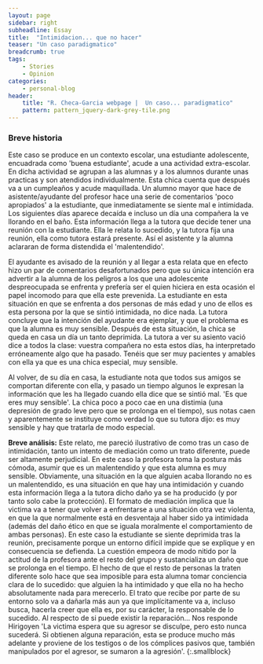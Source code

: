 ```yaml
---
layout: page
sidebar: right
subheadline: Essay
title:  "Intimidacion... que no hacer"
teaser: "Un caso paradigmatico"
breadcrumb: true
tags:
    - Stories
    - Opinion
categories:
    - personal-blog
header:
    title: "R. Checa-Garcia webpage |  Un caso... paradigmatico"
    pattern: pattern_jquery-dark-grey-tile.png
---
```


### Breve historia
Este caso se produce en un contexto escolar, una estudiante adolescente, encuadrada como
'buena estudiante', acude a una actividad extra-escolar. En dicha actividad se agrupan
a las alumnas y a los alumnos durante unas practicas y son atendidos individualmente. Esta chica cuenta que después va a un cumpleaños y acude maquillada. Un alumno mayor que hace de asistente/ayudante del profesor
hace una serie de comentarios 'poco apropiados' a la estudiante, que inmediatamente se siente mal e
intimidada. Los siguientes días aparece decaída e incluso un día una compañera la ve
llorando en el baño. Esta información llega a la tutora que decide tener una reunión con
la estudiante. Ella le relata lo sucedido, y la tutora fija una reunión, ella como tutora
estará presente. Así el asistente y la alumna aclararan de forma distendida el
'malentendido'.

El ayudante es avisado de la reunión y al llegar a esta relata que en efecto hizo un par
de comentarios desafortunados pero que su única intención era advertir a la alumna de los
peligros a los que una adolescente despreocupada se enfrenta y prefería ser el quien
hiciera en esta ocasión el papel incomodo para que ella este prevenida. La estudiante en esta
situación en que se enfrenta a dos personas de más edad y uno de ellos es esta persona por la que se
sintió intimidada, no dice nada. La tutora concluye que la intención del ayudante era
ejemplar, y que el problema es que la alumna es muy sensible. Después de esta situación, la chica se queda en
casa un día un tanto deprimida. La tutora a ver su asiento vació dice a todos la clase:
vuestra compañera no esta estos días, ha interpretado erróneamente algo que
ha pasado. Tenéis que ser muy pacientes y amables con ella ya que es una chica especial,
muy sensible.

Al volver, de su día en casa, la estudiante nota que todos sus amigos se comportan
diferente con ella, y pasado un tiempo algunos le expresan la información que les ha llegado cuando ella
dice que se sintió mal. 'Es que eres muy sensible'.
La chica poco a poco cae en una distimia (una depresión de grado leve pero que se
prolonga en el tiempo), sus notas caen y aparentemente se instituye como verdad lo que su tutora
dijo: es muy sensible y hay que tratarla de modo especial.

**Breve análisis:**
Este relato, me pareció ilustrativo de como tras un caso de intimidación, tanto un intento de mediación como un trato diferente, puede ser altamente perjudicial. En este caso la profesora toma la postura más cómoda, asumir que es un malentendido y que esta alumna es muy sensible. Obviamente, una situación en la que alguien acaba llorando no es un malentendido, es una situación en que hay una intimidación y cuando esta información llega a la tutora dicho daño ya se ha producido (y por tanto solo cabe la protección). El formato de mediación implica que la victima va a tener que volver a enfrentarse a una situación otra vez violenta, en que la que normalmente está en desventaja al haber sido ya intimidada (además del daño ético en que se iguala moralmente el comportamiento de ambas personas). En este caso la estudiante se siente deprimida tras la reunión, precisamente porque un entorno difícil impide que se explique y en consecuencia se defienda. La cuestión empeora de modo nitido por la actitud de la profesora ante el resto del grupo y sustancializa un daño que se prolonga en el tiempo. El hecho de que el resto de personas la traten diferente solo hace que sea imposible para esta alumna tomar conciencia clara de lo sucedido: que alguien la ha intimidado y que ella no ha hecho absolutamente nada para merecerlo. El trato que recibe por parte de su entorno solo va a dañarla más aun ya que implícitamente va a, incluso busca, hacerla creer que ella es, por su carácter, la responsable de lo sucedido. Al respecto de si puede existir la reparación... Nos responde Hirigoyen 'La victima espera que su agresor se disculpe, pero esto nunca sucederá. Si obtienen alguna reparación, esta se produce mucho más adelante y proviene de los testigos o de los cómplices pasivos que, también manipulados por el agresor, se sumaron a la agresión'. 
{:.smallblock}
